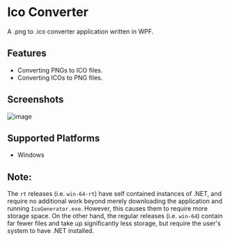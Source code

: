 # Ico Converter

A .png to .ico converter application written in WPF.

## Features

- Converting PNGs to ICO files.
- Converting ICOs to PNG files.

## Screenshots

![image](https://user-images.githubusercontent.com/70250943/178123733-e0e82662-e236-4074-9029-05ee4751659a.png)

## Supported Platforms

- Windows

## Note:

The `rt` releases (i.e. `win-64-rt`) have self contained instances of .NET, and require no additional work beyond merely downloading the application and running `IcoGenerator.exe`. However, this causes them to require more storage space. On the other hand, the regular releases (i.e. `win-64`) contain far fewer files and take up significantly less storage, but require the user's system to have .NET installed.

